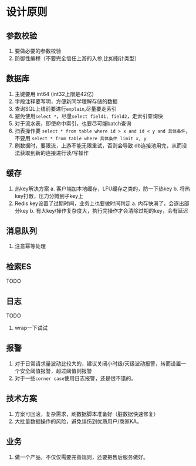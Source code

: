 # 设计原则

## 参数校验

1. 要做必要的参数校验
2. 防御性编程（不要完全信任上游的入参,比如指针类型）

## 数据库

1. 主键要用 int64 (int32上限是42亿)
2. 字段注释要写明，方便新同学理解存储的数据
3. 查询SQL上线前要进行`explain`,尽量要走索引
4. 避免使用`select *`，尽量`select field1, field2`，走索引查询快
5. 对于流水表，即使命中索引，也要尽可能batch查询
6. 扫表操作要 `select * from table where id > x and id < y and 具体条件`，不要用 `select * from table where 具体条件 limit x, y`
7. 刷数据时，要限流，上游不能无限重试，否则会导致 db连接池用完，从而没法获取到新的连接进行读/写操作


## 缓存

1. 热key解决方案
    a. 客户端加本地缓存，LFU缓存之类的，防一下热key
    b. 将热key打散，压力分摊到子key上
2. Redis key设置了过期时间，业务上也要做时间判定
    a. 内存快满了，会逐出部分key
    b. 有大key/操作复杂度大，执行完操作才会清除过期的key，会有延迟


## 消息队列

1. 注意幂等处理

## 检索ES

TODO

## 日志

TODO
1. wrap一下试试

## 报警

1. 对于日常请求量波动比较大的，建议关闭小时级/天级波动报警，转而设置一个安全阈值报警，超过阈值则报警
2. 对于一些`corner case`使用日志报警，还是很不错的。


## 技术方案

1. 方案可回滚，复杂需求，刷数据脚本准备好（脏数据快速修复）
2. 大批量数据操作的风险，避免误伤到优质用户/商家KA。

## 业务

1. 做一个产品，不仅仅需要完善规则，还要把售后服务做好。
